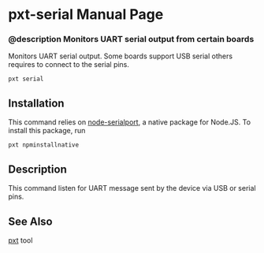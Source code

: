 # pxt-serial Manual Page

### @description Monitors UART serial output from certain boards

Monitors UART serial output. Some boards support USB serial others requires to connect to the serial pins.

    pxt serial
    

## Installation

This command relies on [node-serialport](https://github.com/node-serialport/node-serialport), a native package for Node.JS. To install this package, run

    pxt npminstallnative
    

## Description

This command listen for UART message sent by the device via USB or serial pins.

## See Also

[pxt](/cli) tool